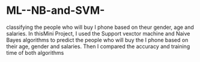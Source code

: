 # ML--NB-and-SVM-
classifying the  people who will buy  I phone based on   theur gender, age and salaries. 
In thisMini Project, I used the Support vexctor machine and Naive Bayes algorithms to  predict the people who will buy the I phone based on  their age, gender and  salaries. Then I  compared the accuracy and  training time 
of both  algorithms 

